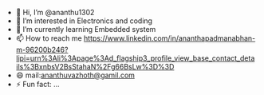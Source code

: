 - 👋 Hi, I’m @ananthu1302
- 👀 I’m interested in Electronics and coding
- 🌱 I’m currently learning Embedded system
- 📫 How to reach me https://www.linkedin.com/in/ananthapadmanabhan-m-96200b246?lipi=urn%3Ali%3Apage%3Ad_flagship3_profile_view_base_contact_details%3BxnbsV2BsStahaN%2Fg66BsLw%3D%3D
- 😄 mail:ananthuvazhoth@gamil.com
- ⚡ Fun fact: ...


